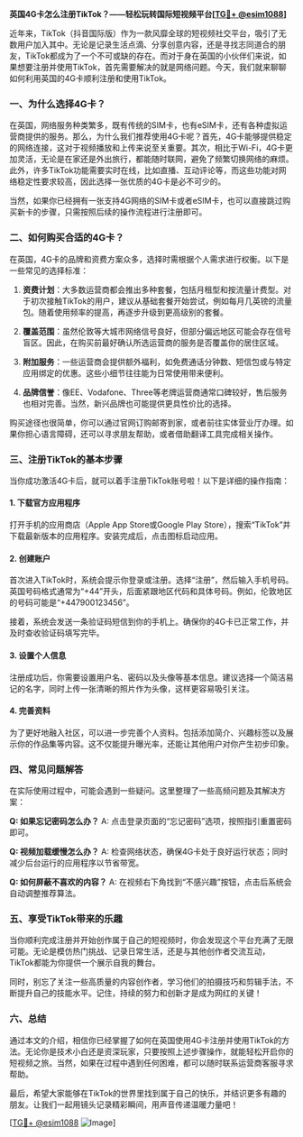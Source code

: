 **英国4G卡怎么注册TikTok？——轻松玩转国际短视频平台[[TG💪+ @esim1088](https://t.me/s/esim1088)]**

近年来，TikTok（抖音国际版）作为一款风靡全球的短视频社交平台，吸引了无数用户加入其中。无论是记录生活点滴、分享创意内容，还是寻找志同道合的朋友，TikTok都成为了一个不可或缺的存在。而对于身在英国的小伙伴们来说，如果想要注册并使用TikTok，首先需要解决的就是网络问题。今天，我们就来聊聊如何利用英国的4G卡顺利注册和使用TikTok。

### 一、为什么选择4G卡？

在英国，网络服务种类繁多，既有传统的SIM卡，也有eSIM卡，还有各种虚拟运营商提供的服务。那么，为什么我们推荐使用4G卡呢？首先，4G卡能够提供稳定的网络连接，这对于视频播放和上传来说至关重要。其次，相比于Wi-Fi，4G卡更加灵活，无论是在家还是外出旅行，都能随时联网，避免了频繁切换网络的麻烦。此外，许多TikTok功能需要实时在线，比如直播、互动评论等，而这些功能对网络稳定性要求较高，因此选择一张优质的4G卡是必不可少的。

当然，如果你已经拥有一张支持4G网络的SIM卡或者eSIM卡，也可以直接跳过购买新卡的步骤，只需按照后续的操作流程进行注册即可。

### 二、如何购买合适的4G卡？

在英国，4G卡的品牌和资费方案众多，选择时需根据个人需求进行权衡。以下是一些常见的选择标准：

1. **资费计划**：大多数运营商都会推出多种套餐，包括月租型和按流量计费型。对于初次接触TikTok的用户，建议从基础套餐开始尝试，例如每月几英镑的流量包。随着使用频率的提高，再逐步升级到更高级别的套餐。
   
2. **覆盖范围**：虽然伦敦等大城市网络信号良好，但部分偏远地区可能会存在信号盲区。因此，在购买前最好确认所选运营商的服务是否覆盖你的居住区域。

3. **附加服务**：一些运营商会提供额外福利，如免费通话分钟数、短信包或与特定应用绑定的优惠。这些小细节往往能为日常使用带来便利。

4. **品牌信誉**：像EE、Vodafone、Three等老牌运营商通常口碑较好，售后服务也相对完善。当然，新兴品牌也可能提供更具性价比的选择。

购买途径也很简单，你可以通过官网订购邮寄到家，或者前往实体营业厅办理。如果你担心语言障碍，还可以寻求朋友帮助，或者借助翻译工具完成相关操作。

### 三、注册TikTok的基本步骤

当你成功激活4G卡后，就可以着手注册TikTok账号啦！以下是详细的操作指南：

#### 1. 下载官方应用程序

打开手机的应用商店（Apple App Store或Google Play Store），搜索“TikTok”并下载最新版本的应用程序。安装完成后，点击图标启动应用。

#### 2. 创建账户

首次进入TikTok时，系统会提示你登录或注册。选择“注册”，然后输入手机号码。英国号码格式通常为“+44”开头，后面紧跟地区代码和具体号码。例如，伦敦地区的号码可能是“+447900123456”。

接着，系统会发送一条验证码短信到你的手机上。确保你的4G卡已正常工作，并及时查收验证码填写完毕。

#### 3. 设置个人信息

注册成功后，你需要设置用户名、密码以及头像等基本信息。建议选择一个简洁易记的名字，同时上传一张清晰的照片作为头像，这样更容易吸引关注。

#### 4. 完善资料

为了更好地融入社区，可以进一步完善个人资料。包括添加简介、兴趣标签以及展示你的作品集等内容。这不仅能提升曝光率，还能让其他用户对你产生初步印象。

### 四、常见问题解答

在实际使用过程中，可能会遇到一些疑问。这里整理了一些高频问题及其解决方案：

**Q: 如果忘记密码怎么办？**
A: 点击登录页面的“忘记密码”选项，按照指引重置密码即可。

**Q: 视频加载缓慢怎么办？**
A: 检查网络状态，确保4G卡处于良好运行状态；同时减少后台运行的应用程序以节省带宽。

**Q: 如何屏蔽不喜欢的内容？**
A: 在视频右下角找到“不感兴趣”按钮，点击后系统会自动调整推荐算法。

### 五、享受TikTok带来的乐趣

当你顺利完成注册并开始创作属于自己的短视频时，你会发现这个平台充满了无限可能。无论是模仿热门挑战、记录日常生活，还是与其他创作者交流互动，TikTok都能为你提供一个展示自我的舞台。

同时，别忘了关注一些高质量的内容创作者，学习他们的拍摄技巧和剪辑手法，不断提升自己的技能水平。记住，持续的努力和创新才是成为网红的关键！

### 六、总结

通过本文的介绍，相信你已经掌握了如何在英国使用4G卡注册并使用TikTok的方法。无论你是技术小白还是资深玩家，只要按照上述步骤操作，就能轻松开启你的短视频之旅。当然，如果在过程中遇到任何困难，都可以随时联系运营商客服寻求帮助。

最后，希望大家能够在TikTok的世界里找到属于自己的快乐，并结识更多有趣的朋友。让我们一起用镜头记录精彩瞬间，用声音传递温暖力量吧！

[[TG💪+ @esim1088](https://t.me/s/esim1088) ![Image](https://i.postimg.cc/4NQfJmqS/Snipaste-2025-05-13-00-14-12.png)]